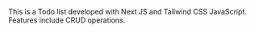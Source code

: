 This is a Todo list developed with Next JS and Tailwind CSS JavaScript. Features include CRUD operations.
